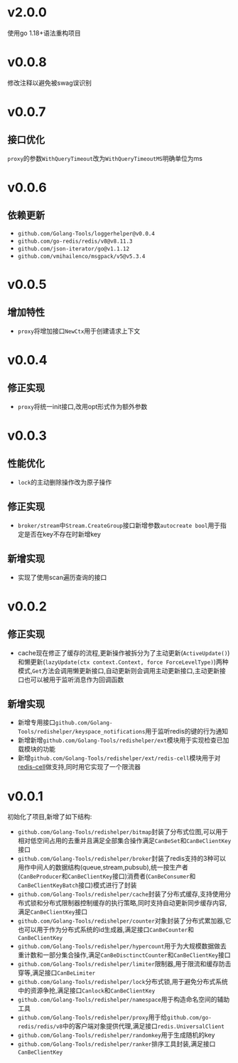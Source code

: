 # v2.0.0

使用go 1.18+语法重构项目

# v0.0.8

修改注释以避免被swag误识别

# v0.0.7

## 接口优化

`proxy`的参数`WithQueryTimeout`改为`WithQueryTimeoutMS`明确单位为ms

# v0.0.6

## 依赖更新

+ `github.com/Golang-Tools/loggerhelper@v0.0.4`
+ `github.com/go-redis/redis/v8@v8.11.3`
+ `github.com/json-iterator/go@v1.1.12`
+ `github.com/vmihailenco/msgpack/v5@v5.3.4`

# v0.0.5

## 增加特性

+ `proxy`将增加接口`NewCtx`用于创建请求上下文

# v0.0.4

## 修正实现

+ `proxy`将统一init接口,改用opt形式作为额外参数

# v0.0.3

## 性能优化

+ `lock`的主动删除操作改为原子操作

## 修正实现

+ `broker/stream`中`Stream.CreateGroup`接口新增参数`autocreate bool`用于指定是否在key不存在时新增key

## 新增实现

+ 实现了使用scan遍历查询的接口

# v0.0.2

## 修正实现

+ cache现在修正了缓存的流程,更新操作被拆分为了主动更新(`ActiveUpdate()`)和懒更新(`lazyUpdate(ctx context.Context, force ForceLevelType)`)两种模式,`Get`方法会调用懒更新接口,自动更新则会调用主动更新接口,主动更新接口也可以被用于监听消息作为回调函数

## 新增实现

+ 新增专用接口`github.com/Golang-Tools/redishelper/keyspace_notifications`用于监听redis的键的行为通知
+ 新增新增`github.com/Golang-Tools/redishelper/ext`模块用于实现检查已加载模块的功能
+ 新增`github.com/Golang-Tools/redishelper/ext/redis-cell`模块用于对[redis-cell](https://github.com/brandur/redis-cell)做支持,同时用它实现了一个限流器

# v0.0.1

初始化了项目,新增了如下结构:

+ `github.com/Golang-Tools/redishelper/bitmap`封装了分布式位图,可以用于相对低空间占用的去重并且满足全部集合操作满足`CanBeSet`和`CanBeClientKey`接口
+ `github.com/Golang-Tools/redishelper/broker`封装了redis支持的3种可以用作中间人的数据结构(queue,stream,pubsub),统一按生产者(`CanBeProducer`和`CanBeClientKey`接口)消费者(`CanBeConsumer`和`CanBeClientKeyBatch`接口)模式进行了封装
+ `github.com/Golang-Tools/redishelper/cache`封装了分布式缓存,支持使用分布式锁和分布式限制器控制缓存的执行策略,同时支持自动更新同步缓存内容,满足`CanBeClientKey`接口
+ `github.com/Golang-Tools/redishelper/counter`对象封装了分布式累加器,它也可以用于作为分布式系统的id生成器,满足接口`CanBeCounter`和`CanBeClientKey`
+ `github.com/Golang-Tools/redishelper/hypercount`用于为大规模数据做去重计数和一部分集合操作,满足`CanBeDisctinctCounter`和`CanBeClientKey`接口
+ `github.com/Golang-Tools/redishelper/limiter`限制器,用于限流和缓存防击穿等,满足接口`CanBeLimiter`
+ `github.com/Golang-Tools/redishelper/lock`分布式锁,用于避免分布式系统中的资源争抢,满足接口`Canlock`和`CanBeClientKey`
+ `github.com/Golang-Tools/redishelper/namespace`用于构造命名空间的辅助工具
+ `github.com/Golang-Tools/redishelper/proxy`用于给`github.com/go-redis/redis/v8`中的客户端对象提供代理,满足接口`redis.UniversalClient`
+ `github.com/Golang-Tools/redishelper/randomkey`用于生成随机的key
+ `github.com/Golang-Tools/redishelper/ranker`排序工具封装,满足接口`CanBeClientKey`
